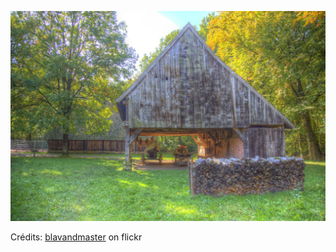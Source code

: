 ![Malo](/images/2022-12-11.jpg)

Crédits: [blavandmaster](https://www.flickr.com/people/blavandmaster/) on flickr